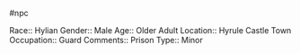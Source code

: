 #npc 

Race:: Hylian
Gender:: Male
Age:: Older Adult
Location:: Hyrule Castle Town
Occupation:: Guard
Comments:: Prison
Type:: Minor

